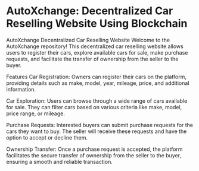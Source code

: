 # AutoXchange: Decentralized Car Reselling Website Using Blockchain
AutoXchange Decentralized Car Reselling Website
Welcome to the AutoXchange repository! This decentralized car reselling website allows users to register their cars, explore available cars for sale, make purchase requests, and facilitate the transfer of ownership from the seller to the buyer.

Features
Car Registration: Owners can register their cars on the platform, providing details such as make, model, year, mileage, price, and additional information.

Car Exploration: Users can browse through a wide range of cars available for sale. They can filter cars based on various criteria like make, model, price range, or mileage.

Purchase Requests: Interested buyers can submit purchase requests for the cars they want to buy. The seller will receive these requests and have the option to accept or decline them.

Ownership Transfer: Once a purchase request is accepted, the platform facilitates the secure transfer of ownership from the seller to the buyer, ensuring a smooth and reliable transaction.
